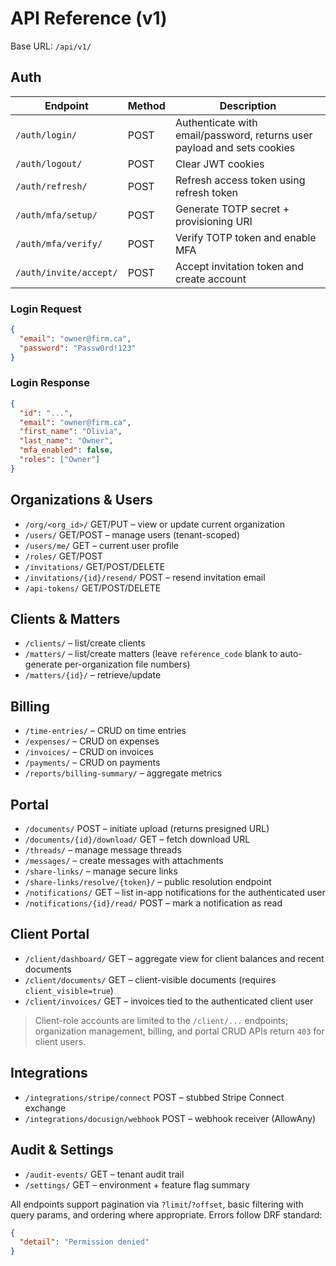 # API Reference (v1)

Base URL: `/api/v1/`

## Auth

| Endpoint | Method | Description |
| --- | --- | --- |
| `/auth/login/` | POST | Authenticate with email/password, returns user payload and sets cookies |
| `/auth/logout/` | POST | Clear JWT cookies |
| `/auth/refresh/` | POST | Refresh access token using refresh token |
| `/auth/mfa/setup/` | POST | Generate TOTP secret + provisioning URI |
| `/auth/mfa/verify/` | POST | Verify TOTP token and enable MFA |
| `/auth/invite/accept/` | POST | Accept invitation token and create account |

### Login Request

```json
{
  "email": "owner@firm.ca",
  "password": "Passw0rd!123"
}
```

### Login Response

```json
{
  "id": "...",
  "email": "owner@firm.ca",
  "first_name": "Olivia",
  "last_name": "Owner",
  "mfa_enabled": false,
  "roles": ["Owner"]
}
```

## Organizations & Users

- `/org/<org_id>/` GET/PUT – view or update current organization
- `/users/` GET/POST – manage users (tenant-scoped)
- `/users/me/` GET – current user profile
- `/roles/` GET/POST
- `/invitations/` GET/POST/DELETE
- `/invitations/{id}/resend/` POST – resend invitation email
- `/api-tokens/` GET/POST/DELETE

## Clients & Matters

- `/clients/` – list/create clients
- `/matters/` – list/create matters (leave `reference_code` blank to auto-generate per-organization file numbers)
- `/matters/{id}/` – retrieve/update

## Billing

- `/time-entries/` – CRUD on time entries
- `/expenses/` – CRUD on expenses
- `/invoices/` – CRUD on invoices
- `/payments/` – CRUD on payments
- `/reports/billing-summary/` – aggregate metrics

## Portal

- `/documents/` POST – initiate upload (returns presigned URL)
- `/documents/{id}/download/` GET – fetch download URL
- `/threads/` – manage message threads
- `/messages/` – create messages with attachments
- `/share-links/` – manage secure links
- `/share-links/resolve/{token}/` – public resolution endpoint
- `/notifications/` GET – list in-app notifications for the authenticated user
- `/notifications/{id}/read/` POST – mark a notification as read

## Client Portal

- `/client/dashboard/` GET – aggregate view for client balances and recent documents
- `/client/documents/` GET – client-visible documents (requires `client_visible=true`)
- `/client/invoices/` GET – invoices tied to the authenticated client user

> Client-role accounts are limited to the `/client/...` endpoints; organization management, billing, and portal CRUD APIs return `403` for client users.

## Integrations

- `/integrations/stripe/connect` POST – stubbed Stripe Connect exchange
- `/integrations/docusign/webhook` POST – webhook receiver (AllowAny)

## Audit & Settings

- `/audit-events/` GET – tenant audit trail
- `/settings/` GET – environment + feature flag summary

All endpoints support pagination via `?limit`/`?offset`, basic filtering with query params, and ordering where appropriate. Errors follow DRF standard:

```json
{
  "detail": "Permission denied"
}
```

